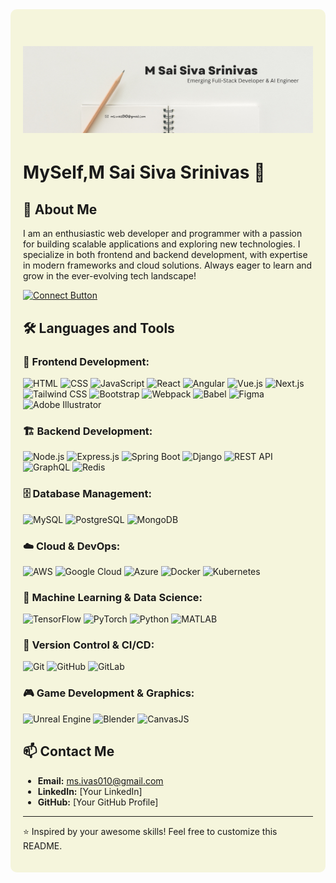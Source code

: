 <div style="background-color: #f5f5dc; padding: 20px; border-radius: 10px;">

# ![Banner](White%20Simple%20Minimalist%20LinkedIn%20Banner.png)

# MySelf,M Sai Siva Srinivas 👋

## 🚀 About Me
I am an enthusiastic web developer and programmer with a passion for building scalable applications and exploring new technologies. I specialize in both frontend and backend development, with expertise in modern frameworks and cloud solutions. Always eager to learn and grow in the ever-evolving tech landscape!

<a href="https://www.linkedin.com/in/sai-siva-srinivas-munduru/" target="_blank">
  <img src="https://img.shields.io/badge/Connect-%40sai-siva-srinivas-munduru-lightgrey?style=flat" alt="Connect Button">
</a>

## 🛠️ Languages and Tools

### 🎨 Frontend Development:
![HTML](https://img.shields.io/badge/-HTML-orange?style=flat&logo=html5) ![CSS](https://img.shields.io/badge/-CSS-blue?style=flat&logo=css3) ![JavaScript](https://img.shields.io/badge/-JavaScript-yellow?style=flat&logo=javascript) ![React](https://img.shields.io/badge/-React-blue?style=flat&logo=react) ![Angular](https://img.shields.io/badge/-Angular-red?style=flat&logo=angular) ![Vue.js](https://img.shields.io/badge/-Vue.js-green?style=flat&logo=vue.js) ![Next.js](https://img.shields.io/badge/-Next.js-black?style=flat&logo=next.js) ![Tailwind CSS](https://img.shields.io/badge/-Tailwind%20CSS-blue?style=flat&logo=tailwind-css) ![Bootstrap](https://img.shields.io/badge/-Bootstrap-purple?style=flat&logo=bootstrap) ![Webpack](https://img.shields.io/badge/-Webpack-blue?style=flat&logo=webpack) ![Babel](https://img.shields.io/badge/-Babel-yellow?style=flat&logo=babel) ![Figma](https://img.shields.io/badge/-Figma-red?style=flat&logo=figma) ![Adobe Illustrator](https://img.shields.io/badge/-Illustrator-orange?style=flat&logo=adobe-illustrator)

### 🏗 Backend Development:
![Node.js](https://img.shields.io/badge/-Node.js-green?style=flat&logo=node.js) ![Express.js](https://img.shields.io/badge/-Express.js-black?style=flat&logo=express) ![Spring Boot](https://img.shields.io/badge/-Spring%20Boot-green?style=flat&logo=spring-boot) ![Django](https://img.shields.io/badge/-Django-green?style=flat&logo=django) ![REST API](https://img.shields.io/badge/-REST%20API-lightgrey?style=flat) ![GraphQL](https://img.shields.io/badge/-GraphQL-pink?style=flat&logo=graphql) ![Redis](https://img.shields.io/badge/-Redis-red?style=flat&logo=redis) 

### 🗄️ Database Management:
![MySQL](https://img.shields.io/badge/-MySQL-blue?style=flat&logo=mysql) ![PostgreSQL](https://img.shields.io/badge/-PostgreSQL-blue?style=flat&logo=postgresql) ![MongoDB](https://img.shields.io/badge/-MongoDB-green?style=flat&logo=mongodb)

### ☁️ Cloud & DevOps:
![AWS](https://img.shields.io/badge/-AWS-orange?style=flat&logo=amazon-aws) ![Google Cloud](https://img.shields.io/badge/-Google%20Cloud-blue?style=flat&logo=google-cloud) ![Azure](https://img.shields.io/badge/-Azure-blue?style=flat&logo=microsoft-azure) ![Docker](https://img.shields.io/badge/-Docker-blue?style=flat&logo=docker) ![Kubernetes](https://img.shields.io/badge/-Kubernetes-blue?style=flat&logo=kubernetes)

### 🤖 Machine Learning & Data Science:
![TensorFlow](https://img.shields.io/badge/-TensorFlow-orange?style=flat&logo=tensorflow) ![PyTorch](https://img.shields.io/badge/-PyTorch-red?style=flat&logo=pytorch) ![Python](https://img.shields.io/badge/-Python-blue?style=flat&logo=python) ![MATLAB](https://img.shields.io/badge/-MATLAB-orange?style=flat&logo=mathworks)

### 🔧 Version Control & CI/CD:
![Git](https://img.shields.io/badge/-Git-black?style=flat&logo=git) ![GitHub](https://img.shields.io/badge/-GitHub-black?style=flat&logo=github) ![GitLab](https://img.shields.io/badge/-GitLab-orange?style=flat&logo=gitlab)

### 🎮 Game Development & Graphics:
![Unreal Engine](https://img.shields.io/badge/-Unreal%20Engine-black?style=flat&logo=unreal-engine) ![Blender](https://img.shields.io/badge/-Blender-orange?style=flat&logo=blender) ![CanvasJS](https://img.shields.io/badge/-CanvasJS-lightgrey?style=flat)

## 📫 Contact Me
- **Email:** ms.ivas010@gmail.com
- **LinkedIn:** [Your LinkedIn]
- **GitHub:** [Your GitHub Profile]

---
⭐️ Inspired by your awesome skills! Feel free to customize this README.

</div>
